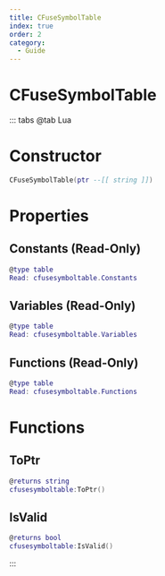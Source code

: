 ```yaml
---
title: CFuseSymbolTable
index: true
order: 2
category:
  - Guide
---
```


# CFuseSymbolTable

::: tabs
@tab Lua
# Constructor
```lua
CFuseSymbolTable(ptr --[[ string ]])
```
# Properties
## Constants (Read-Only)
```lua
@type table
Read: cfusesymboltable.Constants
```
## Variables (Read-Only)
```lua
@type table
Read: cfusesymboltable.Variables
```
## Functions (Read-Only)
```lua
@type table
Read: cfusesymboltable.Functions
```
# Functions
## ToPtr
```lua
@returns string
cfusesymboltable:ToPtr()
```
## IsValid
```lua
@returns bool
cfusesymboltable:IsValid()
```

:::